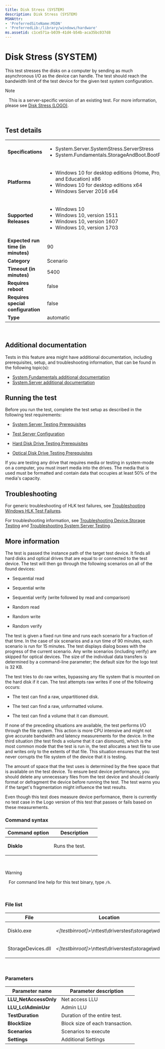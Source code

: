 ```yaml
---
title: Disk Stress (SYSTEM)
description: Disk Stress (SYSTEM)
MSHAttr:
- 'PreferredSiteName:MSDN'
- 'PreferredLib:/library/windows/hardware'
ms.assetid: c1ce571a-b039-41d4-b54b-aca35bc037d8
---
```


# <span id="p_hlk_test.21f59bdf-7d7f-48df-96cd-a18a10ee08ac"></span>Disk Stress (SYSTEM)


This test stresses the disks on a computer by sending as much asynchronous I/O as the device can handle. The test should reach the bandwidth limit of the test device for the given test system configuration.

>[!NOTE]
>  
This is a server-specific version of an existing test. For more information, please see [Disk Stress (LOGO)](738735f7-245a-4b39-9d81-20339ce31fd4.md).

 

## <span id="Test_details"></span><span id="test_details"></span><span id="TEST_DETAILS"></span>Test details


<table>
<colgroup>
<col width="50%" />
<col width="50%" />
</colgroup>
<tbody>
<tr class="odd">
<td><strong>Specifications</strong></td>
<td><ul>
<li>System.Server.SystemStress.ServerStress</li>
<li>System.Fundamentals.StorageAndBoot.BootPerformance</li>
</ul></td>
</tr>
<tr class="even">
<td><strong>Platforms</strong></td>
<td><ul>
<li>Windows 10 for desktop editions (Home, Pro, Enterprise, and Education) x86</li>
<li>Windows 10 for desktop editions x64</li>
<li>Windows Server 2016 x64</li>
</ul></td>
</tr>
<tr class="odd">
<td><strong>Supported Releases</strong></td>
<td><ul>
<li>Windows 10</li>
<li>Windows 10, version 1511</li>
<li>Windows 10, version 1607</li>
<li>Windows 10, version 1703</li>
</ul></td>
</tr>
<tr class="even">
<td><strong>Expected run time (in minutes)</strong></td>
<td>90</td>
</tr>
<tr class="odd">
<td><strong>Category</strong></td>
<td>Scenario</td>
</tr>
<tr class="even">
<td><strong>Timeout (in minutes)</strong></td>
<td>5400</td>
</tr>
<tr class="odd">
<td><strong>Requires reboot</strong></td>
<td>false</td>
</tr>
<tr class="even">
<td><strong>Requires special configuration</strong></td>
<td>false</td>
</tr>
<tr class="odd">
<td><strong>Type</strong></td>
<td>automatic</td>
</tr>
</tbody>
</table>

 

## <span id="Additional_documentation"></span><span id="additional_documentation"></span><span id="ADDITIONAL_DOCUMENTATION"></span>Additional documentation


Tests in this feature area might have additional documentation, including prerequisites, setup, and troubleshooting information, that can be found in the following topic(s):

-   [System.Fundamentals additional documentation](system-fundamentals-additional-documentation.md)
-   [System.Server additional documentation](system-server-additional-documentation.md)

## <span id="Running_the_test"></span><span id="running_the_test"></span><span id="RUNNING_THE_TEST"></span>Running the test


Before you run the test, complete the test setup as described in the following test requirements:

-   [System Server Testing Prerequisites](system-server-testing-prerequisites.md)

-   [Test Server Configuration](test-server-configuration.md)

-   [Hard Disk Drive Testing Prerequisites](hard-disk-drive-testing-prerequisites.md)

-   [Optical Disk Drive Testing Prerequisites](optical-disk-drive-testing-prerequisites.md)

If you are testing any drive that requires media or testing in system-mode on a computer, you must insert media into the drives. The media that is used must be formatted and contain data that occupies at least 50% of the media's capacity.

## <span id="Troubleshooting"></span><span id="troubleshooting"></span><span id="TROUBLESHOOTING"></span>Troubleshooting


For generic troubleshooting of HLK test failures, see [Troubleshooting Windows HLK Test Failures](..\user\troubleshooting-windows-hlk-test-failures.md).

For troubleshooting information, see [Troubleshooting Device.Storage Testing](troubleshooting-devicestorage-testing.md) and [Troubleshooting System Server Testing](troubleshooting-system-server-testing.md).

## <span id="More_information"></span><span id="more_information"></span><span id="MORE_INFORMATION"></span>More information


The test is passed the instance path of the target test device. It finds all hard disks and optical drives that are equal to or connected to the test device. The test will then go through the following scenarios on all of the found devices:

-   Sequential read

-   Sequential write

-   Sequential verify (write followed by read and comparison)

-   Random read

-   Random write

-   Random verify

The test is given a fixed run time and runs each scenario for a fraction of that time. In the case of six scenarios and a run time of 90 minutes, each scenario is run for 15 minutes. The test displays dialog boxes with the progress of the current scenario. Any write scenarios (including verify) are skipped for optical devices. The size of the individual data transfers is determined by a command-line parameter; the default size for the logo test is 32 KB.

The test tries to do raw writes, bypassing any file system that is mounted on the hard disk if it can. The test attempts raw writes if one of the following occurs:

-   The test can find a raw, unpartitioned disk.

-   The test can find a raw, unformatted volume.

-   The test can find a volume that it can dismount.

If none of the preceding situations are available, the test performs I/O through the file system. This action is more CPU intensive and might not give accurate bandwidth and latency measurements for the device. In the third situation (the test finds a volume that it can dismount), which is the most common mode that the test is run in, the test allocates a test file to use and writes only to the extents of that file. This situation ensures that the test never corrupts the file system of the device that it is testing.

The amount of space that the test uses is determined by the free space that is available on the test device. To ensure best device performance, you should delete any unnecessary files from the test device and should cleanly format or defragment the device before running the test. The test warns you if the target's fragmentation might influence the test results.

Even though this test does measure device performance, there is currently no test case in the Logo version of this test that passes or fails based on these measurements.

### <span id="Command_syntax"></span><span id="command_syntax"></span><span id="COMMAND_SYNTAX"></span>Command syntax

<table>
<colgroup>
<col width="50%" />
<col width="50%" />
</colgroup>
<thead>
<tr class="header">
<th>Command option</th>
<th>Description</th>
</tr>
</thead>
<tbody>
<tr class="odd">
<td><p><strong>DiskIo</strong></p></td>
<td><p>Runs the test.</p></td>
</tr>
</tbody>
</table>

 

>[!WARNING]
>  
For command line help for this test binary, type `/h`.

 

### <span id="File_list"></span><span id="file_list"></span><span id="FILE_LIST"></span>File list

<table>
<colgroup>
<col width="50%" />
<col width="50%" />
</colgroup>
<thead>
<tr class="header">
<th>File</th>
<th>Location</th>
</tr>
</thead>
<tbody>
<tr class="odd">
<td><p>DiskIo.exe</p></td>
<td><p><em>&lt;[testbinroot]&gt;</em>\nttest\driverstest\storage\wdk</p></td>
</tr>
<tr class="even">
<td><p>StorageDevices.dll</p></td>
<td><p><em>&lt;[testbinroot]&gt;</em>\nttest\driverstest\storage\wdk</p></td>
</tr>
</tbody>
</table>

 

### <span id="Parameters"></span><span id="parameters"></span><span id="PARAMETERS"></span>Parameters

| Parameter name         | Parameter description           |
|------------------------|---------------------------------|
| **LLU\_NetAccessOnly** | Net access LLU                  |
| **LLU\_LclAdminUsr**   | Admin LLU                       |
| **TestDuration**       | Duration of the entire test.    |
| **BlockSize**          | Block size of each transaction. |
| **Scenarios**          | Scenarios to execute            |
| **Settings**           | Additional Settings             |

 

 

 






